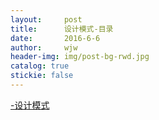 ```yaml
---
layout:     post                  
title:      设计模式-目录      
date:       2016-6-6             
author:     wjw                   
header-img: img/post-bg-rwd.jpg  
catalog: true   
stickie: false                       
---
```

  
 [-设计模式](http://wjwcloud.com/2018/03/30/Design_pattern/)